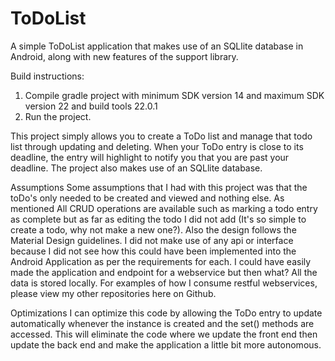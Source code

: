 # ToDoList
A simple ToDoList application that makes use of an SQLlite database in Android, along with new features of the support library.

Build instructions:</br>
1. Compile gradle project with minimum SDK version 14 and maximum SDK version 22 and build tools 22.0.1 </br>
2. Run the project.

This project simply allows you to create a ToDo list and manage that todo list through updating and deleting. When your ToDo entry 
is close to its deadline, the entry will highlight to notify you that you are past your deadline. The project also makes use
of an SQLlite database. 

Assumptions
Some assumptions that I had with this project was that the toDo's only needed to be created and viewed and nothing else. As mentioned
All CRUD operations are available such as marking a todo entry as complete but as far as editing the todo I did not add (It's so
simple to create a todo, why not make a new one?). Also the design follows the Material Design guidelines. I did not make use of
any api or interface because I did not see how this could have been implemented into the Android Application as per the requirements
for each. I could have easily made the application and endpoint for a webservice but then what? All the data is stored locally. 
For examples of how I consume restful webservices, please view my other repositories here on Github.

Optimizations
I can optimize this code by allowing the ToDo entry to update automatically whenever the instance is created and the set() methods
are accessed. This will eliminate the code where we update the front end then update the back end and make the application a little bit
more autonomous.
